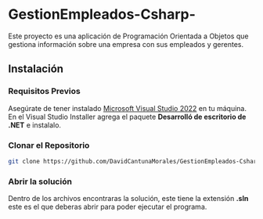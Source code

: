 # GestionEmpleados-Csharp-
Este proyecto es una aplicación de Programación Orientada a Objetos que gestiona información sobre una empresa con sus empleados y gerentes.
## Instalación
### Requisitos Previos
Asegúrate de tener instalado [Microsoft Visual Studio 2022](https://visualstudio.microsoft.com/) en tu máquina.
En el Visual Studio Installer agrega el paquete **Desarrolló de escritorio de .NET** e instalalo.  
### Clonar el Repositorio
```bash
git clone https://github.com/DavidCantunaMorales/GestionEmpleados-Csharp-.git
```
### Abrir la solución
Dentro de los archivos encontraras la solución, este tiene la extensión **.sln** este es el que deberas abrir para poder ejecutar el programa.

